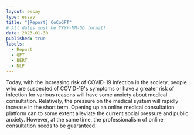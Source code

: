 ```yaml
---
layout: essay
type: essay
title: "[Report] CoCoGPT"
# All dates must be YYYY-MM-DD format!
date: 2023-01-30
published: true
labels:
  - Report
  - GPT
  - BERT
  - NLP
---
```

Today, with the increasing risk of COVID-19 infection in the society, people who are suspected of COVID-19's symptoms or have a greater risk of infection for various reasons will have some anxiety about medical consultation. Relatively, the pressure on the medical system will rapidly increase in the short term. Opening up an online medical consultation platform can to some extent alleviate the current social pressure and public anxiety. However, at the same time, the professionalism of online consultation needs to be guaranteed. 
